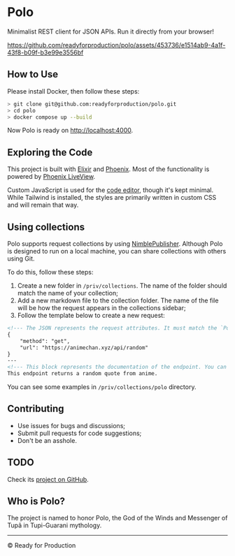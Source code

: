 # Polo

Minimalist REST client for JSON APIs. Run it directly from your browser!

https://github.com/readyforproduction/polo/assets/453736/e1514ab9-4a1f-43f8-b09f-b3e99e3556bf

## How to Use

Please install Docker, then follow these steps:

```bash
> git clone git@github.com:readyforproduction/polo.git
> cd polo
> docker compose up --build
```

Now Polo is ready on [http://localhost:4000](http://localhost:4000).

## Exploring the Code

This project is built with [Elixir](https://elixir-lang.org/) and [Phoenix](https://www.phoenixframework.org/). Most
of the functionality is powered by [Phoenix LiveView](https://hexdocs.pm/phoenix_live_view/Phoenix.LiveView.html).

Custom JavaScript is used for the [code editor](https://codemirror.net), though it's kept minimal. While Tailwind is
installed, the styles are primarily written in custom CSS and will remain that way.

## Using collections

Polo supports request collections by using [NimblePublisher](https://github.com/dashbitco/nimble_publisher).
Although Polo is designed to run on a local machine, you can share collections with others using Git.

To do this, follow these steps:

1. Create a new folder in `/priv/collections`. The name of the folder should match the name of your collection;
2. Add a new markdown file to the collection folder. The name of the file will be how the request appears in the collections sidebar;
3. Follow the template below to create a new request:

```markdown
<!--- The JSON represents the request attributes. It must match the `Polo.Client.Request` from the source code. -->
{
    "method": "get",
    "url": "https://animechan.xyz/api/random"
}
---
<!--- This block represents the documentation of the endpoint. You can use Markdown syntax here. -->
This endpoint returns a random quote from anime.
```

You can see some examples in `/priv/collections/polo` directory.

## Contributing

* Use issues for bugs and discussions;
* Submit pull requests for code suggestions;
* Don't be an asshole.

## TODO

Check its [project on GitHub](https://github.com/orgs/readyforproduction/projects/9).

## Who is Polo?

The project is named to honor Polo, the God of the Winds and Messenger of Tupã in Tupi-Guarani mythology.

---

© Ready for Production
